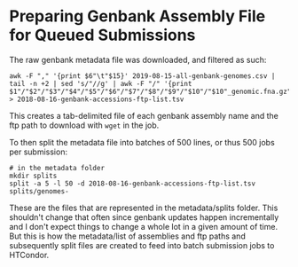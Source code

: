 # Preparing Genbank Assembly File for Queued Submissions

The raw genbank metadata file was downloaded, and filtered as such:
```
awk -F "," '{print $6"\t"$15}' 2019-08-15-all-genbank-genomes.csv | tail -n +2 | sed 's/"//g' | awk -F "/" '{print $1"/"$2"/"$3"/"$4"/"$5"/"$6"/"$7"/"$8"/"$9"/"$10"/"$10"_genomic.fna.gz"}' > 2018-08-16-genbank-accessions-ftp-list.tsv
```

This creates a tab-delimited file of each genbank assembly name and the ftp path to download with `wget` in the job. 

To then split the metadata file into batches of 500 lines, or thus 500 jobs per submission:

```
# in the metadata folder
mkdir splits
split -a 5 -l 50 -d 2018-08-16-genbank-accessions-ftp-list.tsv splits/genomes-
```

These are the files that are represented in the metadata/splits folder. This shouldn't change that often since genbank updates happen incrementally and I don't expect things to change a whole lot in a given amount of time. But this is how the metadata/list of assemblies and ftp paths and subsequently split files are created to feed into batch submission jobs to HTCondor. 
